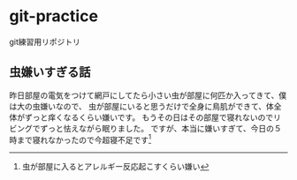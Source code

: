 # git-practice
git練習用リポジトリ

## 虫嫌いすぎる話
昨日部屋の電気をつけて網戸にしてたら小さい虫が部屋に何匹か入ってきて、僕は大の虫嫌いなので、
虫が部屋にいると思うだけで全身に鳥肌ができて、体全体がずっと痒くなるくらい嫌いです。
もうその日はその部屋で寝れないのでリビングでずっと怯えながら眠りました。
ですが、本当に嫌いすぎて、今日の５時まで寝れなかったので今超寝不足です[^1]

[^1]:虫が部屋に入るとアレルギー反応起こすくらい嫌い
